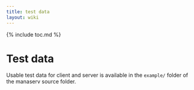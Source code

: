 ```yaml
---
title: test data
layout: wiki
---
```

{% include toc.md %}
#  Test data

Usable test data for client and server is available in the `example/` folder of the manaserv source folder.
